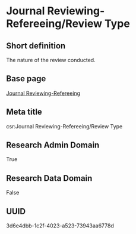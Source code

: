 # Journal Reviewing-Refereeing/Review Type
## Short definition
The nature of the review conducted.
## Base page
[Journal Reviewing-Refereeing](https://github.com/EuroCRIS/CASRAI-Dictionairies/blob/main/Objects/Journal%20Reviewing-Refereeing.md)
## Meta title
csr:Journal Reviewing-Refereeing/Review Type
## Research Admin Domain
True
## Research Data Domain
False
## UUID
3d6e4dbb-1c2f-4023-a523-73943aa6778d
